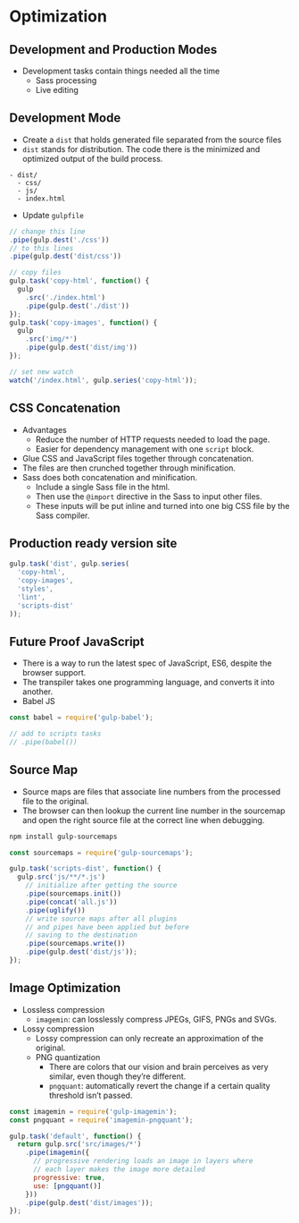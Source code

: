 # Optimization

## Development and Production Modes
- Development tasks contain things needed all the time
  - Sass processing
  - Live editing

## Development Mode
- Create a `dist` that holds generated file separated from the source files
- `dist` stands for distribution. The code there is the minimized and optimized output of the build process.

```
- dist/
  - css/
  - js/
  - index.html
```
 
 - Update `gulpfile`

```js
// change this line
.pipe(gulp.dest('./css'))
// to this lines
.pipe(gulp.dest('dist/css'))

// copy files
gulp.task('copy-html', function() {
  gulp
    .src('./index.html')
    .pipe(gulp.dest('./dist'))
});
gulp.task('copy-images', function() {
  gulp
    .src('img/*')
    .pipe(gulp.dest('dist/img'))
});

// set new watch
watch('/index.html', gulp.series('copy-html'));
```

## CSS Concatenation
- Advantages
  - Reduce the number of HTTP requests needed to load the page.
  - Easier for dependency management with one `script` block.
- Glue CSS and JavaScript files together through concatenation.
- The files are then crunched together through minification.
- Sass does both concatenation and minification.
  - Include a single Sass file in the html.
  - Then use the `@import` directive in the Sass to input other files.
  - These inputs will be put inline and turned into one big CSS file by the Sass compiler.

## Production ready version site

```js
gulp.task('dist', gulp.series(
  'copy-html',
  'copy-images',
  'styles',
  'lint',
  'scripts-dist'
));
```

## Future Proof JavaScript
- There is a way to run the latest spec of JavaScript, ES6, despite the browser support.
- The transpiler takes one programming language, and converts it into another.
- Babel JS

```js
const babel = require('gulp-babel');

// add to scripts tasks
// .pipe(babel())
```

## Source Map
- Source maps are files that associate line numbers from the processed file to the original.
- The browser can then lookup the current line number in the sourcemap and open the right source file at the correct line when debugging.

```sh
npm install gulp-sourcemaps
```

```js
const sourcemaps = require('gulp-sourcemaps');

gulp.task('scripts-dist', function() {
  gulp.src('js/**/*.js')
    // initialize after getting the source  
    .pipe(sourcemaps.init())
    .pipe(concat('all.js'))
    .pipe(uglify())
    // write source maps after all plugins
    // and pipes have been applied but before
    // saving to the destination
    .pipe(sourcemaps.write())
    .pipe(gulp.dest('dist/js'));
});
```

## Image Optimization
- Lossless compression
  - `imagemin`: can losslessly compress JPEGs, GIFS, PNGs and SVGs.
- Lossy compression
  - Lossy compression can only recreate an approximation of the original.
  - PNG quantization
    - There are colors that our vision and brain perceives as very similar, even though they’re different.
    - `pngquant`:  automatically revert the change if a certain quality threshold isn’t passed.

```js
const imagemin = require('gulp-imagemin');
const pngquant = require('imagemin-pngquant');

gulp.task('default', function() {
  return gulp.src('src/images/*')
    .pipe(imagemin({
      // progressive rendering loads an image in layers where
      // each layer makes the image more detailed
      progressive: true,
      use: [pngquant()]
    }))
    .pipe(gulp.dest('dist/images'));
});
```
